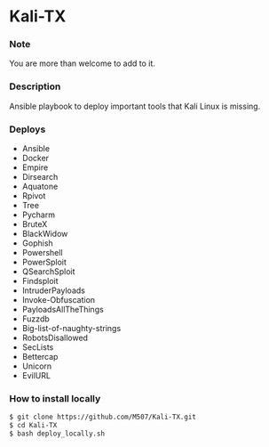 # Kali-TX

### Note
You are more than welcome to add to it.
### Description
Ansible playbook to deploy important tools that Kali Linux is missing. 
### Deploys
- Ansible
- Docker
- Empire
- Dirsearch
- Aquatone
- Rpivot
- Tree
- Pycharm
- BruteX
- BlackWidow
- Gophish
- Powershell
- PowerSploit
- QSearchSploit
- Findsploit
- IntruderPayloads
- Invoke-Obfuscation
- PayloadsAllTheThings
- Fuzzdb
- Big-list-of-naughty-strings
- RobotsDisallowed
- SecLists
- Bettercap
- Unicorn
- EvilURL

### How to install locally
```sh
$ git clone https://github.com/M507/Kali-TX.git
$ cd Kali-TX
$ bash deploy_locally.sh
```
